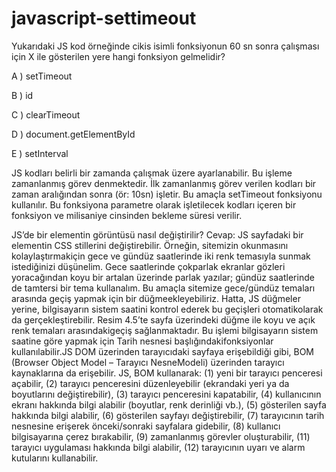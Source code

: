 # javascript-settimeout
Yukarıdaki JS kod örneğinde cikis isimli fonksiyonun 60 sn sonra çalışması için X ile gösterilen yere hangi fonksiyon gelmelidir? 

A ) setTimeout 

B ) id 

C ) clearTimeout 

D ) document.getElementById 

E ) setInterval 

JS kodları belirli bir zamanda çalışmak üzere ayarlanabilir. 
Bu işleme zamanlanmış görev denmektedir. 
İlk zamanlanmış görev verilen kodları bir zaman aralığından sonra (ör: 10sn) işletir. 
Bu amaçla setTimeout fonksiyonu kullanılır. 
Bu fonksiyona parametre olarak işletilecek kodları içeren bir fonksiyon ve milisaniye cinsinden bekleme süresi verilir. 



JS’de bir elementin görüntüsü nasıl değiştirilir? Cevap: JS sayfadaki bir elementin CSS stillerini değiştirebilir. Örneğin, sitemizin okunmasını kolaylaştırmakiçin gece ve gündüz saatlerinde iki renk temasıyla sunmak istediğinizi düşünelim. Gece saatlerinde çokparlak ekranlar gözleri yoracağından koyu bir artalan üzerinde parlak yazılar; gündüz saatlerinde de tamtersi bir tema kullanalım. Bu amaçla sitemize gece/gündüz temaları arasında geçiş yapmak için bir düğmeekleyebiliriz. Hatta, JS düğmeler yerine, bilgisayarın sistem saatini kontrol ederek bu geçişleri otomatikolarak da gerçekleştirebilir. Resim 4.5’te sayfa üzerindeki düğme ile koyu ve açık renk temaları arasındakigeçiş sağlanmaktadır. Bu işlemi bilgisayarın sistem saatine göre yapmak için Tarih nesnesi başlığındakifonksiyonlar kullanılabilir.JS DOM üzerinden tarayıcıdaki sayfaya erişebildiği gibi, BOM (Browser Object Model – Tarayıcı NesneModeli) üzerinden tarayıcı kaynaklarına da erişebilir. JS, BOM kullanarak: (1) yeni bir tarayıcı penceresi açabilir, (2) tarayıcı penceresini düzenleyebilir (ekrandaki yeri ya da boyutlarını değiştirebilir), (3) tarayıcı penceresini kapatabilir, (4) kullanıcının ekranı hakkında bilgi alabilir (boyutlar, renk derinliği vb.), (5) gösterilen sayfa hakkında bilgi alabilir, (6) gösterilen sayfayı değiştirebilir, (7) tarayıcının tarih nesnesine erişerek önceki/sonraki sayfalara gidebilir, (8) kullanıcı bilgisayarına çerez bırakabilir, (9) zamanlanmış görevler oluşturabilir, (11) tarayıcı uygulaması hakkında bilgi alabilir, (12) tarayıcının uyarı ve alarm kutularını kullanabilir.  
